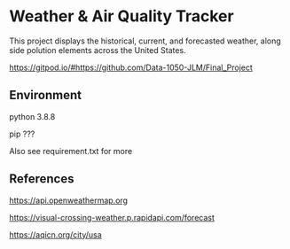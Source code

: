 # Weather & Air Quality Tracker

This project displays the historical, current, and forecasted weather, along side polution elements across the United States.

https://gitpod.io/#https://github.com/Data-1050-JLM/Final_Project

## Environment

python 3.8.8

pip ???

Also see requirement.txt for more

## References
https://api.openweathermap.org

https://visual-crossing-weather.p.rapidapi.com/forecast

https://aqicn.org/city/usa

